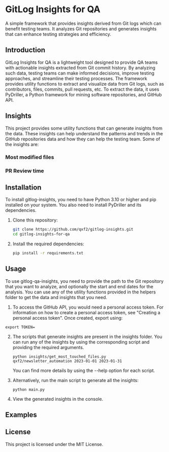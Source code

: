 # GitLog Insights for QA
A simple framework that provides insights derived from Git logs which can benefit testing teams. It analyzes Git repositories and generates insights that can enhance testing strategies and efficiency.

## Introduction

GitLog Insights for QA is a lightweight tool designed to provide QA teams with actionable insights extracted from Git commit history. By analyzing such data, testing teams can make informed decisions, improve testing approaches, and streamline their testing processes. The framework provides utility functions to extract and visualize data from Git logs, such as contributors, files, commits, pull requests, etc. To extract the data, it uses PyDriller, a Python framework for mining software repositories, and GitHub API.

## Insights

This project provides some utility functions that can generate insights from the data. These insights can help understand the patterns and trends in the GitHub repositories data and how they can help the testing team. Some of the insights are:

### Most modified files

### PR Review time

## Installation
To install gitlog-insights, you need to have Python 3.10 or higher and pip installed on your system. You also need to install PyDriller and its dependencies. 

1. Clone this repository:
   ```sh
   git clone https://github.com/qxf2/gitlog-insights.git
   cd gitlog-insights-for-qa

2. Install the required dependencies:
   ```sh
   pip install -r requirements.txt

## Usage
To use gitlog-qa-insights, you need to provide the path to the Git repository that you want to analyze, and optionally the start and end dates for the analysis. You can use any of the utility functions provided in the helpers folder to get the data and insights that you need. 

1. To access the GitHub API, you would need a personal access token. For information on how to create a personal access token, see "Creating a personal access token". Once created, export using: 
```
export TOKEN=
```

2. The scripts that generate insights are present in the insights folder. You can run any of the insights by using the corresponding script and providing the required arguments.
   ```
   python insights/get_most_touched_files.py qxf2/newsletter_automation 2023-01-01 2023-01-31
   ```
   You can find more details by using the --help option for each script.
   
3. Alternatively, run the main script to generate all the insights:
   ```
   python main.py

5. View the generated insights in the console.

## Examples



## License
This project is licensed under the MIT License.
